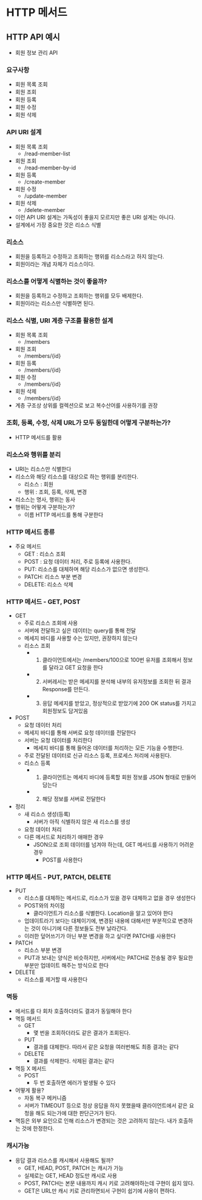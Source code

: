# HTTP 메서드

## HTTP API 예시

- 회원 정보 관리 API

### 요구사항

- 회원 목록 조회
- 회원 조회
- 회원 등록
- 회원 수정
- 회원 삭제

### API URI 설계

- 회원 목록 조회
  - /read-member-list
- 회원 조회
  - /read-member-by-id
- 회원 등록
  - /create-member
- 회원 수정
  - /update-member
- 회원 삭제
  - /delete-member
- 이런 API URI 설계는 가독성이 좋을지 모르지만 좋은 URI 설계는 아니다.
- 설계에서 가장 중요한 것은 리소스 식별

### 리소스

- 회원을 등록하고 수정하고 조회하는 행위를 리소스라고 하지 않는다.
- 회원이라는 개념 자체가 리소스이다.

### 리소스를 어떻게 식별하는 것이 좋을까?

- 회원을 등록하고 수정하고 조회하는 행위를 모두 배제한다.
- 회원이라는 리소스만 식별하면 된다.

### 리소스 식별, URI 계층 구조를 활용한 설계

- 회원 목록 조회
  - /members
- 회원 조회
  - /members/{id}
- 회원 등록
  - /members/{id}
- 회원 수정
  - /members/{id}
- 회원 삭제
  - /members/{id}
- 계층 구조상 상위를 컬렉션으로 보고 복수산어를 사용하기를 권장

### 조회, 등록, 수정, 삭제 URL가 모두 동일한데 어떻게 구분하는가?

- HTTP 메서드를 활용

### 리소스와 행위를 분리

- URI는 리소스만 식별한다
- 리소스와 해당 리소스를 대상으로 하는 행위를 분리한다.
  - 리소스 : 회원
  - 행위 : 조회, 등록, 삭제, 변경
- 리소스는 명사, 행위는 동사
- 행위는 어떻게 구분하는가?
  - 이름 HTTP 메서드를 통해 구분한다

### HTTP 메서드 종류

- 주요 메서드
  - GET : 리소스 조회
  - POST : 요청 데이터 처리, 주로 등록에 사용한다.
  - PUT: 리소스를 대체하며 해당 리소스가 없으면 생성한다.
  - PATCH: 리소스 부분 변경
  - DELETE: 리소스 삭제

### HTTP 메서드 - GET, POST

- GET
  - 주로 리소스 조회에 사용
  - 서버에 전달하고 싶은 데이터는 query를 통해 전달
  - 메세지 바디를 사용할 수는 있지만, 권장하지 않는다
  - 리소스 조회
    - 1. 클라이언트에서는 /members/100으로 100번 유저를 조회해서 정보를 달라고 GET 요청을 한다
    - 2. 서버레서는 받은 메세지를 분석해 내부의 유저정보를 조회한 뒤 결과 Response를 만든다.
    - 3. 응답 메세지를 받았고, 정상적으로 받았기에 200 OK status를 가지고 회원정보도 담겨있음
- POST
  - 요청 데이터 처리
  - 메세지 바디를 통해 서버로 요청 데이터를 전달한다
  - 서버는 요청 데이터를 처리한다
    - 메세지 바디를 통해 들어온 데이터를 처리하는 모든 기능을 수행한다.
  - 주로 전달된 데이터로 신규 리소스 등록, 프로세스 처리에 사용된다.
  - 리소스 등록
    - 1. 클라이언트는 메세지 바디에 등록할 회원 정보를 JSON 형태로 만들어 담는다
    - 2. 해당 정보를 서버로 전달한다
- 정리
  - 새 리소스 생성(등록)
    - 서버가 아직 식별하지 않은 새 리소스를 생성
  - 요청 데이터 처리
  - 다른 메서드로 처리하기 애매한 경우
    - JSON으로 조회 데이터를 넘겨야 하는데, GET 메서드를 사용하기 어려운 경우
      - POST를 사용한다

### HTTP 메서드 - PUT, PATCH, DELETE

- PUT
  - 리소스를 대체하는 메서드로, 리소스가 있을 경우 대체하고 없을 경우 생성한다
  - POST와의 차이점
    - 클라이언트가 리소스를 식별한다. Location을 알고 있어야 한다
  - 업데이트라기 보다는 대체이기에, 변경된 내용에 대해서만 부분적으로 변경하는 것이 아니기에 다른 정보들도 전부 날라간다.
  - 이러한 덮어쓰기가 아닌 부분 변경을 하고 싶다면 PATCH를 사용한다
- PATCH
  - 리소스 부분 변경
  - PUT과 보내는 양식은 비슷하지만, 서버에서는 PATCH로 전송될 경우 필요한 부분만 업데이트 해주는 방식으로 한다
- DELETE
  - 리소스를 제거할 때 사용한다

### 멱등

- 메서드를 다 회차 호출하더라도 결과가 동일해야 한다
- 멱등 메서드
  - GET
    - 몇 번을 조회하더라도 같은 결과가 조회된다.
  - PUT
    - 결과를 대체한다. 따라서 같은 요청을 여러번해도 최종 결과는 같다
  - DELETE
    - 결과를 삭제한다. 삭제된 결과는 같다
- 멱등 X 메서드
  - POST
    - 두 번 호출하면 에러가 발생될 수 있다
- 어떻게 활용?
  - 자동 복구 메커니즘
  - 서버가 TIMEOUT 등으로 정상 응답을 하지 못했을때 클라이언트에서 같은 요청을 해도 되는가에 대한 판단근거가 된다.
- 멱등은 외부 요인으로 인해 리소스가 변경되는 것은 고려하지 않는다. 내가 호출하는 것에 한정한다.

### 캐시가능

- 응답 결과 리소스를 캐시해서 사용해도 될까?
  - GET, HEAD, POST, PATCH 는 캐시가 가능
  - 실제로는 GET, HEAD 정도만 캐시로 사용
  - POST, PATCH는 본문 내용까지 캐시 키로 고려해야하는데 구현이 쉽지 않다.
  - GET은 URL만 캐시 키로 관리하면되서 구현이 쉽기에 사용이 편하다.
